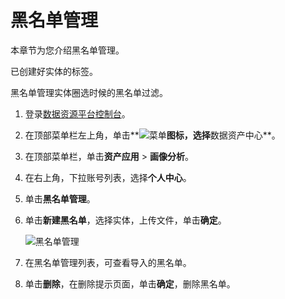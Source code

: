 # 黑名单管理

本章节为您介绍黑名单管理。

已创建好实体的标签。

黑名单管理实体圈选时候的黑名单过滤。

1.  登录[数据资源平台控制台](https://dataq.console.aliyun.com)。

2.  在顶部菜单栏左上角，单击**![菜单](https://static-aliyun-doc.oss-accelerate.aliyuncs.com/assets/img/zh-CN/6504337061/p188771.png)**图标，选择**数据资产中心**。

3.  在顶部菜单栏，单击**资产应用** \> **画像分析**。

4.  在右上角，下拉账号列表，选择**个人中心**。

5.  单击**黑名单管理**。

6.  单击**新建黑名单**，选择实体，上传文件，单击**确定**。

    ![黑名单管理](https://static-aliyun-doc.oss-accelerate.aliyuncs.com/assets/img/zh-CN/1427160161/p223902.png)

7.  在黑名单管理列表，可查看导入的黑名单。

8.  单击**删除**，在删除提示页面，单击**确定**，删除黑名单。


